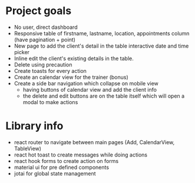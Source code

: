 # Project goals 

- No user, direct dashboard
- Responsive table of firstname, lastname, location, appointments column (have pagination + point)
- New page to add the client's detail in the table interactive date and time picker
- Inline edit the client's existing details in the table.
- Delete using precaution
- Create toasts for every action
- Create an calendar view for the trainer (bonus)
- Create a side bar navigation which collapse on mobile view
  - having buttons of calendar view and add the client info
  - the delete and edit buttons are on the table itself which will open a modal to make actions

# Library info
- react router to navigate between main pages (Add, CalendarView, TableView)
- react hot toast to create messages while doing actions
- react hook forms to create action on forms
- material ui for pre defined components
- jotai for global state management 